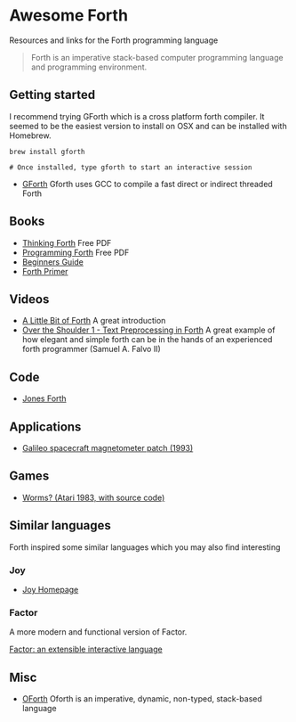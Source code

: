 # Awesome Forth

Resources and links for the Forth programming language

> Forth is an imperative stack-based computer programming language and programming environment.

## Getting started

I recommend trying GForth which is a cross platform forth compiler. It seemed to be the easiest version to install on OSX and can be installed with Homebrew.

```
brew install gforth

# Once installed, type gforth to start an interactive session
```

+ [GForth](http://www.gnu.org/software/gforth/) Gforth uses GCC to compile a fast direct or indirect threaded Forth

## Books

+ [Thinking Forth](http://www.dnd.utwente.nl/~tim/colorforth/Leo-Brodie/thinking-forth.pdf) Free PDF
+ [Programming Forth](http://www.mpeforth.com/arena/ProgramForth.pdf) Free PDF
+ [Beginners Guide](http://galileo.phys.virginia.edu/classes/551.jvn.fall01/primer.htm)
+ [Forth Primer](http://ficl.sourceforge.net/pdf/Forth_Primer.pdf)

## Videos

+ [A Little Bit of Forth](https://www.youtube.com/watch?v=Q6FflPMHZP4) A great introduction
+ [Over the Shoulder 1 - Text Preprocessing in Forth](https://www.youtube.com/watch?v=mvrE2ZGe-rs) A great example of how elegant and simple forth can be in the hands of an experienced forth programmer (Samuel A. Falvo II)

## Code

+ [Jones Forth](https://github.com/AlexandreAbreu/jonesforth/blob/master/jonesforth.S)

## Applications

* [Galileo spacecraft magnetometer patch (1993)](https://github.com/rongarret/gll-mag-patch)

## Games

* [Worms? (Atari 1983, with source code)](https://github.com/savetz/worms)

## Similar languages

Forth inspired some similar languages which you may also find interesting

### Joy

+ [Joy Homepage](http://www.latrobe.edu.au/humanities/research/research-projects/past-projects/joy-programming-language)

### Factor

A more modern and functional version of Factor.

[Factor: an extensible interactive language](https://www.youtube.com/watch?v=f_0QlhYlS8g)

## Misc

+ [OForth](http://www.oforth.com) Oforth is an imperative, dynamic, non-typed, stack-based language
